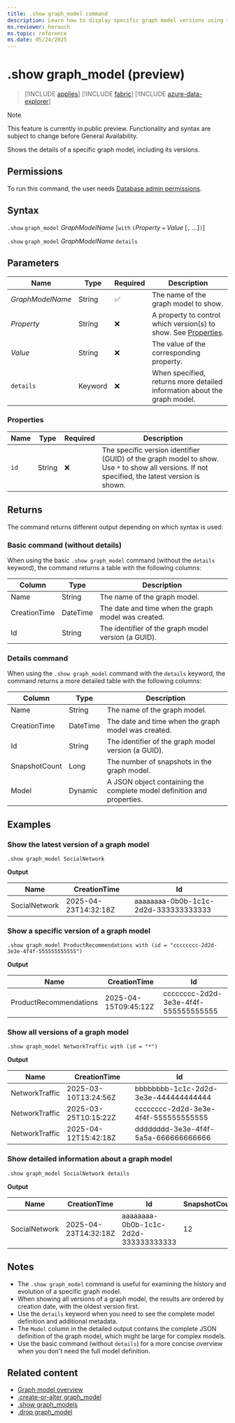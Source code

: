 ```yaml
---
title: .show graph_model command
description: Learn how to display specific graph model versions using the .show graph_model command with syntax and examples.
ms.reviewer: herauch
ms.topic: reference
ms.date: 05/24/2025
---
```


# .show graph_model (preview)

> [!INCLUDE [applies](../../includes/applies-to-version/applies.md)] [!INCLUDE [fabric](../../includes/applies-to-version/fabric.md)] [!INCLUDE [azure-data-explorer](../../includes/applies-to-version/azure-data-explorer.md)]

> [!NOTE]
> This feature is currently in public preview. Functionality and syntax are subject to change before General Availability.

Shows the details of a specific graph model, including its versions.

## Permissions

To run this command, the user needs [Database admin permissions](../../access-control/role-based-access-control.md).

## Syntax

`.show` `graph_model` *GraphModelName* [`with` `(`*Property* `=` *Value* [`,` ...]`)`]

`.show` `graph_model` *GraphModelName* `details`

## Parameters

|Name|Type|Required|Description|
|--|--|--|--|
|*GraphModelName*|String|✅|The name of the graph model to show.|
|*Property*|String|❌|A property to control which version(s) to show. See [Properties](#properties).|
|*Value*|String|❌|The value of the corresponding property.|
|`details`|Keyword|❌|When specified, returns more detailed information about the graph model.|

### Properties

|Name|Type|Required|Description|
|--|--|--|--|
|`id`|String|❌|The specific version identifier (GUID) of the graph model to show. Use `*` to show all versions. If not specified, the latest version is shown.|

## Returns

The command returns different output depending on which syntax is used:

### Basic command (without details)

When using the basic `.show graph_model` command (without the `details` keyword), the command returns a table with the following columns:

|Column|Type|Description|
|--|--|--|
|Name|String|The name of the graph model.|
|CreationTime|DateTime|The date and time when the graph model was created.|
|Id|String|The identifier of the graph model version (a GUID).|

### Details command

When using the `.show graph_model` command with the `details` keyword, the command returns a more detailed table with the following columns:

|Column|Type|Description|
|--|--|--|
|Name|String|The name of the graph model.|
|CreationTime|DateTime|The date and time when the graph model was created.|
|Id|String|The identifier of the graph model version (a GUID).|
|SnapshotCount|Long|The number of snapshots in the graph model.|
|Model|Dynamic|A JSON object containing the complete model definition and properties.|

## Examples

### Show the latest version of a graph model

```kusto
.show graph_model SocialNetwork
```

**Output**

|Name|CreationTime|Id|
|---|---|---|
|SocialNetwork|2025-04-23T14:32:18Z|aaaaaaaa-0b0b-1c1c-2d2d-333333333333|

### Show a specific version of a graph model

```kusto
.show graph_model ProductRecommendations with (id = "cccccccc-2d2d-3e3e-4f4f-555555555555")
```

**Output**

|Name|CreationTime|Id|
|---|---|---|
|ProductRecommendations|2025-04-15T09:45:12Z|cccccccc-2d2d-3e3e-4f4f-555555555555|

### Show all versions of a graph model

```kusto
.show graph_model NetworkTraffic with (id = "*")
```

**Output**

|Name|CreationTime|Id|
|---|---|---|
|NetworkTraffic|2025-03-10T13:24:56Z|bbbbbbbb-1c1c-2d2d-3e3e-444444444444|
|NetworkTraffic|2025-03-25T10:15:22Z|cccccccc-2d2d-3e3e-4f4f-555555555555|
|NetworkTraffic|2025-04-12T15:42:18Z|dddddddd-3e3e-4f4f-5a5a-666666666666|

### Show detailed information about a graph model

```kusto
.show graph_model SocialNetwork details
```

**Output**

|Name|CreationTime|Id|SnapshotCount|Model|
|---|---|---|---|---|
|SocialNetwork|2025-04-23T14:32:18Z|aaaaaaaa-0b0b-1c1c-2d2d-333333333333|12|{}|

## Notes

- The `.show graph_model` command is useful for examining the history and evolution of a specific graph model.
- When showing all versions of a graph model, the results are ordered by creation date, with the oldest version first.
- Use the `details` keyword when you need to see the complete model definition and additional metadata.
- The `Model` column in the detailed output contains the complete JSON definition of the graph model, which might be large for complex models.
- Use the basic command (without `details`) for a more concise overview when you don't need the full model definition.

## Related content

* [Graph model overview](graph-model-overview.md)
* [.create-or-alter graph_model](graph-model-create-or-alter.md)
* [.show graph_models](graph-models-show.md)
* [.drop graph_model](graph-model-drop.md)
